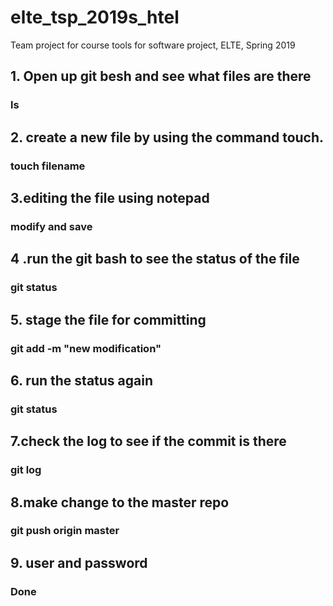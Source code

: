 # elte_tsp_2019s_htel
Team project for course tools for software project, ELTE, Spring 2019
## 1. Open up git besh and see what files are there
###  ls 
## 2. create a new file by using the command touch.
### touch filename
## 3.editing the file using notepad
### modify and save
## 4 .run the git bash to see the status of the file
### git status
## 5. stage the file for committing
### git add -m "new modification"
## 6. run the status again
### git status
## 7.check the log to see if the commit is there
### git log
## 8.make change to the master repo
### git push origin master
## 9. user and password
### Done
